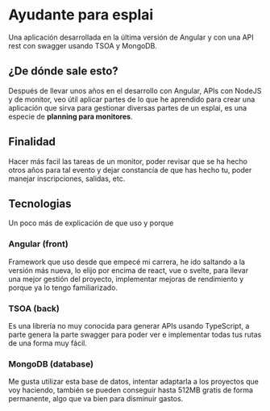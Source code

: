 # Ayudante para esplai
Una aplicación desarrollada en la última versión de Angular y con una API rest con swagger usando TSOA y MongoDB.

## ¿De dónde sale esto?
Después de llevar unos años en el desarrollo con Angular, APIs con NodeJS y de monitor, 
veo útil aplicar partes de lo que he aprendido para crear una aplicación que sirva para 
gestionar diversas partes de un esplai, es una especie de **planning para monitores**.

## Finalidad
Hacer más facil las tareas de un monitor, poder revisar que se ha hecho otros años para tal 
evento y dejar constancía de que has hecho tu, poder manejar inscripciones, salidas, etc.

## Tecnologias
Un poco más de explicación de que uso y porque

### Angular (front)
Framework que uso desde que empecé mi carrera, he ido saltando a la versión más nueva, lo elijo
por encima de react, vue o svelte, para llevar una mejor gestión del proyecto, implementar mejoras de
rendimiento y porque ya lo tengo familiarizado.

### TSOA (back)
Es una librería no muy conocida para generar APIs usando TypeScript, a parte genera la parte
swagger para poder ver e implementar todas tus rutas de una forma muy fácil.

### MongoDB (database)
Me gusta utilizar esta base de datos, intentar adaptarla a los proyectos que voy haciendo,
también se pueden conseguir hasta 512MB gratis de forma permanente, algo que va bien para disminuir gastos.
